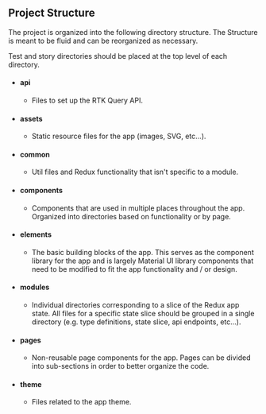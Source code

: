 ## Project Structure

The project is organized into the following directory structure. The Structure
is meant to be fluid and can be reorganized as necessary.

Test and story directories should be placed at the top level of each directory.

- #### api

  - Files to set up the RTK Query API.

- #### assets

  - Static resource files for the app (images, SVG, etc...).

- #### common

  - Util files and Redux functionality that isn't specific to a module.

- #### components

  - Components that are used in multiple places throughout the app. Organized into
    directories based on functionality or by page.

- #### elements

  - The basic building blocks of the app. This serves as the component library for
    the app and is largely Material UI library components that need to be modified
    to fit the app functionality and / or design.

- #### modules

  - Individual directories corresponding to a slice of the Redux app state.
    All files for a specific state slice should be grouped in a single directory
    (e.g. type definitions, state slice, api endpoints, etc...).

- #### pages

  - Non-reusable page components for the app. Pages can be divided into
    sub-sections in order to better organize the code.

- #### theme

  - Files related to the app theme.
